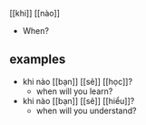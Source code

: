 [[khi]] [[nào]]

- When?

## examples
- khi nào [[bạn]] [[sẽ]] [[học]]?
	- when will you learn?
- khi nào [[bạn]] [[sẽ]] [[hiểu]]?
	- when will you understand?